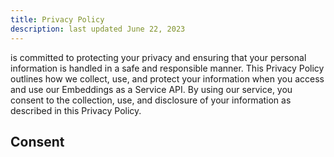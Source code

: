 ```yaml
---
title: Privacy Policy
description: last updated June 22, 2023
---
```


 is committed to protecting your privacy and ensuring that your personal information is handled in a safe and responsible manner. This Privacy Policy outlines how we collect, use, and protect your information when you access and use our Embeddings as a Service API. By using our service, you consent to the collection, use, and disclosure of your information as described in this Privacy Policy.

## Consent
